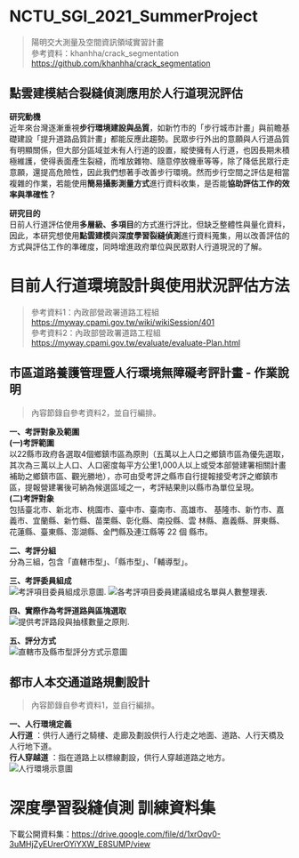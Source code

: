 # NCTU_SGI_2021_SummerProject
>陽明交大測量及空間資訊領域實習計畫  
>參考資料：khanhha/crack_segmentation https://github.com/khanhha/crack_segmentation  
## 點雲建模結合裂縫偵測應用於人行道現況評估
**研究動機**  
近年來台灣逐漸重視**步行環境建設與品質**，如新竹市的「步行城市計畫」與前瞻基礎建設「提升道路品質計畫」都能反應此趨勢。民眾步行外出的意願與人行道品質有明顯關係，但大部分區域並未有人行道的設置，縱使擁有人行道，也因長期未積極維護，使得表面產生裂縫，而堆放雜物、隨意停放機車等等，除了降低民眾行走意願，還提高危險性，因此我們想著手改善步行環境。然而步行空間之評估是相當複雜的作業，若能使用**簡易攝影測量方式**進行資料收集，是否能**協助評估工作的效率與準確性？**    

**研究目的**  
日前人行道評估使用**多層級、多項目**的方式進行評比，但缺乏整體性與量化資料，因此，本研究想使用**點雲建模**與**深度學習裂縫偵測**進行資料蒐集，用以改善評估的方式與評估工作的準確度，同時增進政府單位與民眾對人行道現況的了解。  

# 目前人行道環境設計與使用狀況評估方法 
>參考資料1：內政部營政署道路工程組 https://myway.cpami.gov.tw/wiki/wikiSession/401  
>參考資料2：內政部營政署道路工程組 https://myway.cpami.gov.tw/evaluate/evaluate-Plan.html  

## 市區道路養護管理暨人行環境無障礙考評計畫 - 作業說明  
>內容節錄自參考資料2，並自行編排。  

**一、考評對象及範圍**  
**(一)考評範圍**  
以22縣市政府各選取4個鄉鎮市區為原則（五萬以上人口之鄉鎮市區為優先選取，其次為三萬以上人口、人口密度每平方公里1,000人以上或受本部營建署相關計畫補助之鄉鎮市區、觀光勝地），亦可由受考評之縣市自行提報接受考評之鄉鎮市區，提報營建署後可納為候選區域之一，考評結果則以縣市為單位呈現。  
**(二)考評對象**  
包括臺北市、新北市、桃園市、臺中市、臺南市、高雄市、 基隆市、新竹市、嘉義市、宜蘭縣、新竹縣、苗栗縣、彰化縣、南投縣、雲 林縣、嘉義縣、屏東縣、花蓮縣、臺東縣、澎湖縣、金門縣及連江縣等 22 個 縣市。

**二、考評分組**  
分為三組，包含「直轄市型」、「縣市型」、「輔導型」。  

**三、考評委員組成**    
![考評項目委員組成示意圖.](https://myway.cpami.gov.tw/evaluate/images/evalue/108/PLAN-org.jpg)
![各考評項目委員建議組成名單與人數整理表.](https://myway.cpami.gov.tw/evaluate/images/evalue/108/PPL.jpg)  

**四、實際作為考評道路與區塊選取**  
![提供考評路段與抽樣數量之原則.](https://myway.cpami.gov.tw/evaluate/images/evalue/108/SESSIONS.jpg)  

**五、評分方式**  
![直轄市及縣市型評分方式示意圖](https://myway.cpami.gov.tw/evaluate/images/evalue/108/Type-Score.jpg)  

## 都市人本交通道路規劃設計
>內容節錄自參考資料1，並自行編排。  

**一、人行環境定義**  
**人行道** ：供行人通行之騎樓、走廊及劃設供行人行走之地面、道路、人行天橋及人行地下道。  
**行人穿越道** ：指在道路上以標線劃設，供行人穿越道路之地方。  
![人行環境示意圖](https://myway.cpami.gov.tw/images/wiki/Book01/photo04-01-01.jpg)    



# 深度學習裂縫偵測 訓練資料集
下載公開資料集：https://drive.google.com/file/d/1xrOqv0-3uMHjZyEUrerOYiYXW_E8SUMP/view
